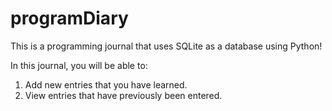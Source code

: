 # programDiary

This is a programming journal that uses SQLite as a database using Python!

In this journal, you will be able to:
1. Add new entries that you have learned.
2. View entries that have previously been entered.